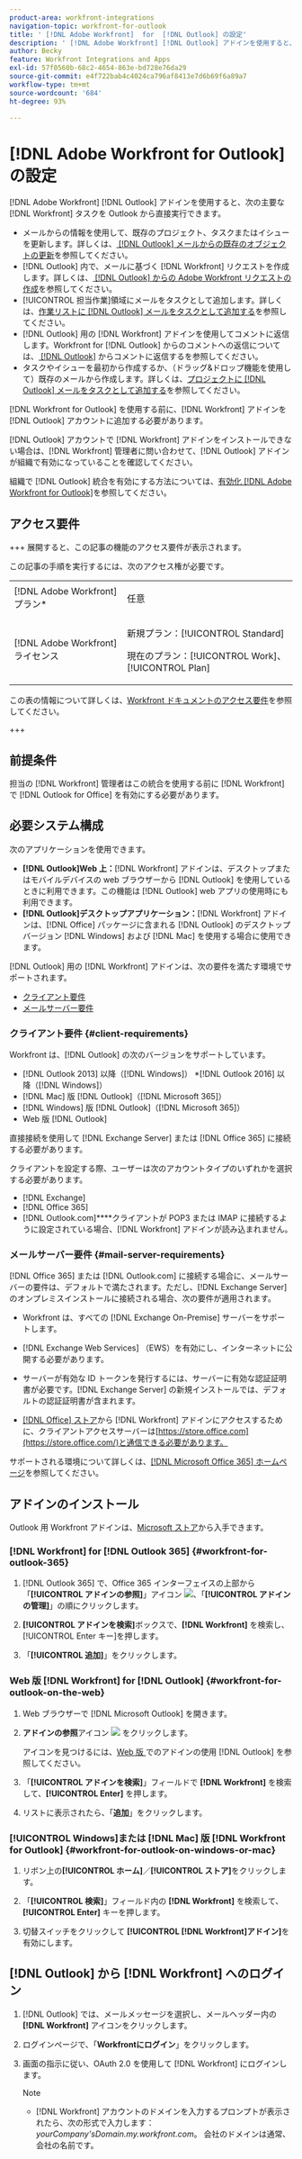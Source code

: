 ```yaml
---
product-area: workfront-integrations
navigation-topic: workfront-for-outlook
title: ' [!DNL Adobe Workfront]  for  [!DNL Outlook] の設定'
description: ' [!DNL Adobe Workfront] [!DNL Outlook] アドインを使用すると、主要なタスク [!DNL Workfront] を Outlook から直接実行できます。'
author: Becky
feature: Workfront Integrations and Apps
exl-id: 57f0560b-68c2-4654-863e-bd728e76da29
source-git-commit: e4f722bab4c4024ca796af8413e7d6b69f6a89a7
workflow-type: tm+mt
source-wordcount: '684'
ht-degree: 93%

---
```


# [!DNL Adobe Workfront for Outlook] の設定 

<!-- Audited: 12/2023 -->

[!DNL Adobe Workfront] [!DNL Outlook] アドインを使用すると、次の主要な [!DNL Workfront] タスクを Outlook から直接実行できます。

* メールからの情報を使用して、既存のプロジェクト、タスクまたはイシューを更新します。詳しくは、[ [!DNL Outlook] メールからの既存のオブジェクトの更新](../../workfront-integrations-and-apps/using-workfront-with-outlook/update-an-existing-object-from-an-outlook-email.md)を参照してください。
* [!DNL Outlook] 内で、メールに基づく [!DNL Workfront] リクエストを作成します。詳しくは、[ [!DNL Outlook]  からの Adobe Workfront リクエストの作成](../../workfront-integrations-and-apps/using-workfront-with-outlook/create-a-wf-request-from-an-outlook-email.md)を参照してください。
* [!UICONTROL 担当作業]領域にメールをタスクとして追加します。詳しくは、[作業リストに  [!DNL Outlook]  メールをタスクとして追加する](../../workfront-integrations-and-apps/using-workfront-with-outlook/add-outlook-email-as-task-to-your-work-list.md)を参照してください。
* [!DNL Outlook] 用の [!DNL Workfront] アドインを使用してコメントに返信します。Workfront for [!DNL Outlook] からのコメントへの返信については、[ [!DNL Outlook]](../../workfront-integrations-and-apps/using-workfront-with-outlook/reply-to-a-comment-from-outlook.md) からコメントに返信するを参照してください。
* タスクやイシューを最初から作成するか、（ドラッグ&amp;ドロップ機能を使用して）既存のメールから作成します。詳しくは、[プロジェクトに [!DNL Outlook] メールをタスクとして追加する](../../workfront-integrations-and-apps/using-workfront-with-outlook/add-outlook-email-to-project-as-task-or-issue.md)を参照してください。

[!DNL Workfront for Outlook] を使用する前に、[!DNL Workfront] アドインを [!DNL Outlook] アカウントに追加する必要があります。

[!DNL Outlook] アカウントで [!DNL Workfront] アドインをインストールできない場合は、[!DNL Workfront] 管理者に問い合わせて、[!DNL Outlook] アドインが組織で有効になっていることを確認してください。

組織で [!DNL Outlook] 統合を有効にする方法については、[有効化 [!DNL Adobe Workfront for Outlook]](../../administration-and-setup/configure-integrations/enable-workfront-for-outlook.md)を参照してください。

## アクセス要件

+++ 展開すると、この記事の機能のアクセス要件が表示されます。

この記事の手順を実行するには、次のアクセス権が必要です。

<table style="table-layout:auto"> 
 <col> 
 <col> 
 <tbody> 
  <tr> 
   <td role="rowheader">[!DNL Adobe Workfront] プラン*</td> 
   <td> <p>任意</p> </td> 
  </tr> 
  <tr> 
   <td role="rowheader">[!DNL Adobe Workfront] ライセンス</td> 
   <td> 
   <p>新規プラン：[!UICONTROL Standard]</p> 
   <p>現在のプラン：[!UICONTROL Work]、[!UICONTROL Plan]</p> </td> 
  </tr> 
 </tbody> 
</table>

この表の情報について詳しくは、[Workfront ドキュメントのアクセス要件](/help/quicksilver/administration-and-setup/add-users/access-levels-and-object-permissions/access-level-requirements-in-documentation.md)を参照してください。

+++

## 前提条件

担当の [!DNL Workfront] 管理者はこの統合を使用する前に [!DNL Workfront] で [!DNL Outlook for Office] を有効にする必要があります。

## 必要システム構成

次のアプリケーションを使用できます。

* **[!DNL Outlook]Web 上：**[!DNL Workfront] アドインは、デスクトップまたはモバイルデバイスの web ブラウザーから [!DNL Outlook] を使用しているときに利用できます。この機能は [!DNL Outlook] web アプリの使用時にも利用できます。
* **[!DNL Outlook]デスクトップアプリケーション：**[!DNL Workfront] アドインは、[!DNL Office] パッケージに含まれる [!DNL Outlook] のデスクトップバージョン [!DNL Windows] および [!DNL Mac] を使用する場合に使用できます。

[!DNL Outlook] 用の [!DNL Workfront] アドインは、次の要件を満たす環境でサポートされます。

* [クライアント要件](#client-requirements-client-requirements)
* [メールサーバー要件](#mail-server-requirements-mail-server-requirements)

### クライアント要件 {#client-requirements}

Workfront は、[!DNL Outlook] の次のバージョンをサポートしています。

* [!DNL Outlook 2013] 以降（[!DNL Windows]）
*[!DNL  Outlook 2016] 以降（[!DNL Windows]）
* [!DNL Mac] 版 [!DNL Outlook]（[!DNL Microsoft 365]）
* [!DNL Windows] 版 [!DNL Outlook]（[!DNL Microsoft 365]）
* Web 版 [!DNL Outlook]

直接接続を使用して [!DNL Exchange Server] または [!DNL Office 365] に接続する必要があります。

クライアントを設定する際、ユーザーは次のアカウントタイプのいずれかを選択する必要があります。

* [!DNL Exchange]
* [!DNL Office 365]
* [!DNL Outlook.com]****&#x200B;クライアントが POP3 または IMAP に接続するように設定されている場合、[!DNL Workfront] アドインが読み込まれません。

### メールサーバー要件 {#mail-server-requirements}

[!DNL Office 365] または [!DNL Outlook.com] に接続する場合に、メールサーバーの要件は、デフォルトで満たされます。ただし、[!DNL Exchange Server] のオンプレミスインストールに接続される場合、次の要件が適用されます。

* Workfront は、すべての [!DNL Exchange On-Premise] サーバーをサポートします。
* [!DNL Exchange Web Services] （EWS）を有効にし、インターネットに公開する必要があります。
* サーバーが有効な ID トークンを発行するには、サーバーに有効な認証証明書が必要です。[!DNL Exchange Server] の新規インストールでは、デフォルトの認証証明書が含まれます。

  <!--this used to be here but Dev asked for it to be taken out - logged issue for editing this article on 4-26-2023: For more information, see [Digital certificates and encryption in [!DNL Exchange 2016]](https://technet.microsoft.com/en-us/library/dd351044(v=exchg.160).aspx) and [Set-AuthConfig](https://technet.microsoft.com/en-us/library/jj215766(v=exchg.160).aspx).-->

* [[!DNL Office]  ストア](https://store.office.com/)から [!DNL Workfront] アドインにアクセスするために、クライアントアクセスサーバーは[https://store.office.com](https://store.office.com/)と通信できる必要があります。

サポートされる環境について詳しくは、[[!DNL Microsoft Office 365]  ホームページ](https://products.office.com/en-us/office-365-home)を参照してください。

## アドインのインストール

Outlook 用 Workfront アドインは、[Microsoft ストア](https://appsource.microsoft.com/en-us/product/office/WA104380943?tab=Overview)から入手できます。

### [!DNL Workfront] for [!DNL Outlook 365] {#workfront-for-outlook-365}

1. [!DNL Outlook 365] で、Office 365 インターフェイスの上部から「**[!UICONTROL アドインの参照]**」アイコン ![](assets/outlook-add-in-26x26.png)、「**[!UICONTROL アドインの管理]**」の順にクリックします。

1. **[!UICONTROL アドインを検索]**&#x200B;ボックスで、**[!DNL Workfront]** を検索し、[!UICONTROL Enter キー]を押します。

1. 「**[!UICONTROL 追加]**」をクリックします。

### Web 版 [!DNL Workfront] for [!DNL Outlook] {#workfront-for-outlook-on-the-web}

1. Web ブラウザーで [!DNL Microsoft Outlook] を開きます。
1. **アドインの参照**&#x200B;アイコン ![](assets/outlook-add-in-web-version-20x20.png) をクリックします。

   アイコンを見つけるには、[Web 版 ](https://support.microsoft.com/en-us/office/using-add-ins-in-outlook-on-the-web-8f2ce816-5df4-44a5-958c-f7f9d6dabdce#bkmk_addaddinsicon) でのアドインの使用 [!DNL Outlook] を参照してください。

1. 「**[!UICONTROL アドインを検索]**」フィールドで **[!DNL Workfront]** を検索して、**[!UICONTROL Enter]** を押します。

1. リストに表示されたら、「**追加**」をクリックします。

### [!UICONTROL Windows]または [!DNL Mac] 版 [!DNL Workfront for Outlook] {#workfront-for-outlook-on-windows-or-mac}

1. リボン上の&#x200B;**[!UICONTROL ホーム]**／**[!UICONTROL ストア]**&#x200B;をクリックします。

1. 「**[!UICONTROL 検索]**」フィールド内の **[!DNL Workfront]** を検索して、**[!UICONTROL Enter]** キーを押します。

1. 切替スイッチをクリックして **[!UICONTROL [!DNL Workfront]アドイン]**&#x200B;を有効にします。

## [!DNL Outlook] から [!DNL Workfront] へのログイン

1. [!DNL Outlook] では、メールメッセージを選択し、メールヘッダー内の **[!DNL Workfront]** アイコンをクリックします。
1. ログインページで、「**Workfrontにログイン**」をクリックします。
1. 画面の指示に従い、OAuth 2.0 を使用して [!DNL Workfront] にログインします。<!--Enhanced Authentication or your Security Assertion Markup Language (SAML) URL.-->

   <!--Before users can log in to the [!DNL Workfront] add-in using SAML, a [!DNL Workfront] administrator must first enable [!DNL Office 365] add-ins to authenticate using a SAML 2.0 solution. For more information, see the section [Configure [!DNL Adobe Workfront] with SAML 2.0](../../administration-and-setup/add-users/single-sign-on/configure-workfront-saml-2.md#enable-saml-with-office-365) in the article [Configure [!DNL Adobe Workfront] with SAML 2.0](../../administration-and-setup/add-users/single-sign-on/configure-workfront-saml-2.md).-->

   >[!NOTE]
   >
   >* [!DNL Workfront] アカウントのドメインを入力するプロンプトが表示されたら、次の形式で入力します：*yourCompany&#39;sDomain.my.workfront.com*。 会社のドメインは通常、会社の名前です。

<!--ADDITIONAL BULLET REMOVED FROM NOTE BOX: Enhanced Authentication is not available until a Workfront administrator enables it for this integration.-->
